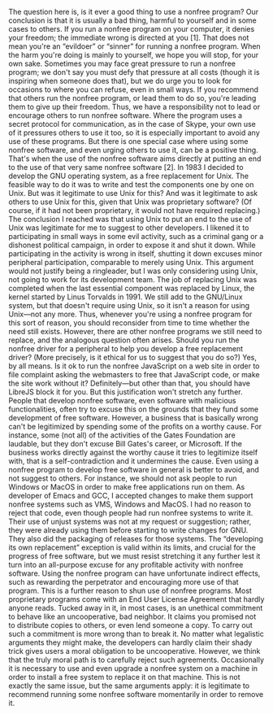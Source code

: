 The question here is, is it ever a good thing to use a nonfree program? Our conclusion is that it is usually a bad thing, harmful to yourself and in some cases to others. If you run a nonfree program on your computer, it denies your freedom; the immediate wrong is directed at you [1]. That does not mean you're an “evildoer” or “sinner” for running a nonfree program. When the harm you're doing is mainly to yourself, we hope you will stop, for your own sake. Sometimes you may face great pressure to run a nonfree program; we don't say you must defy that pressure at all costs (though it is inspiring when someone does that), but we do urge you to look for occasions to where you can refuse, even in small ways. If you recommend that others run the nonfree program, or lead them to do so, you're leading them to give up their freedom. Thus, we have a responsibility not to lead or encourage others to run nonfree software. Where the program uses a secret protocol for communication, as in the case of Skype, your own use of it pressures others to use it too, so it is especially important to avoid any use of these programs. But there is one special case where using some nonfree software, and even urging others to use it, can be a positive thing. That's when the use of the nonfree software aims directly at putting an end to the use of that very same nonfree software [2]. In 1983 I decided to develop the GNU operating system, as a free replacement for Unix. The feasible way to do it was to write and test the components one by one on Unix. But was it legitimate to use Unix for this? And was it legitimate to ask others to use Unix for this, given that Unix was proprietary software? (Of course, if it had not been proprietary, it would not have required replacing.) The conclusion I reached was that using Unix to put an end to the use of Unix was legitimate for me to suggest to other developers. I likened it to participating in small ways in some evil activity, such as a criminal gang or a dishonest political campaign, in order to expose it and shut it down. While participating in the activity is wrong in itself, shutting it down excuses minor peripheral participation, comparable to merely using Unix. This argument would not justify being a ringleader, but I was only considering using Unix, not going to work for its development team. The job of replacing Unix was completed when the last essential component was replaced by Linux, the kernel started by Linus Torvalds in 1991. We still add to the GNU/Linux system, but that doesn't require using Unix, so it isn't a reason for using Unix—not any more. Thus, whenever you're using a nonfree program for this sort of reason, you should reconsider from time to time whether the need still exists. However, there are other nonfree programs we still need to replace, and the analogous question often arises. Should you run the nonfree driver for a peripheral to help you develop a free replacement driver? (More precisely, is it ethical for us to suggest that you do so?) Yes, by all means. Is it ok to run the nonfree JavaScript on a web site in order to file complaint asking the webmasters to free that JavaScript code, or make the site work without it? Definitely—but other than that, you should have LibreJS block it for you. But this justification won't stretch any further. People that develop nonfree software, even software with malicious functionalities, often try to excuse this on the grounds that they fund some development of free software. However, a business that is basically wrong can't be legitimized by spending some of the profits on a worthy cause. For instance, some (not all) of the activities of the Gates Foundation are laudable, but they don't excuse Bill Gates's career, or Microsoft. If the business works directly against the worthy cause it tries to legitimize itself with, that is a self-contradiction and it undermines the cause. Even using a nonfree program to develop free software in general is better to avoid, and not suggest to others. For instance, we should not ask people to run Windows or MacOS in order to make free applications run on them. As developer of Emacs and GCC, I accepted changes to make them support nonfree systems such as VMS, Windows and MacOS. I had no reason to reject that code, even though people had run nonfree systems to write it. Their use of unjust systems was not at my request or suggestion; rather, they were already using them before starting to write changes for GNU. They also did the packaging of releases for those systems. The “developing its own replacement” exception is valid within its limits, and crucial for the progress of free software, but we must resist stretching it any further lest it turn into an all-purpose excuse for any profitable activity with nonfree software. Using the nonfree program can have unfortunate indirect effects, such as rewarding the perpetrator and encouraging more use of that program. This is a further reason to shun use of nonfree programs. Most proprietary programs come with an End User License Agreement that hardly anyone reads. Tucked away in it, in most cases, is an unethical commitment to behave like an uncooperative, bad neighbor. It claims you promised not to distribute copies to others, or even lend someone a copy. To carry out such a commitment is more wrong than to break it. No matter what legalistic arguments they might make, the developers can hardly claim their shady trick gives users a moral obligation to be uncooperative. However, we think that the truly moral path is to carefully reject such agreements. Occasionally it is necessary to use and even upgrade a nonfree system on a machine in order to install a free system to replace it on that machine. This is not exactly the same issue, but the same arguments apply: it is legitimate to recommend running some nonfree software momentarily in order to remove it.